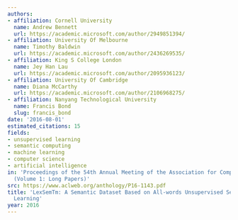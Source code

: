 ```yaml
---
authors:
- affiliation: Cornell University
  name: Andrew Bennett
  url: https://academic.microsoft.com/author/2949851394/
- affiliation: University Of Melbourne
  name: Timothy Baldwin
  url: https://academic.microsoft.com/author/2436269535/
- affiliation: King S College London
  name: Jey Han Lau
  url: https://academic.microsoft.com/author/2095936123/
- affiliation: University Of Cambridge
  name: Diana McCarthy
  url: https://academic.microsoft.com/author/2106968275/
- affiliation: Nanyang Technological University
  name: Francis Bond
  slug: francis_bond
date: '2016-08-01'
estimated_citations: 15
fields:
- unsupervised learning
- semantic computing
- machine learning
- computer science
- artificial intelligence
in: 'Proceedings of the 54th Annual Meeting of the Association for Computational Linguistics
  (Volume 1: Long Papers)'
src: https://www.aclweb.org/anthology/P16-1143.pdf
title: 'LexSemTm: A Semantic Dataset Based on All-words Unsupervised Sense Distribution
  Learning'
year: 2016
---
```

